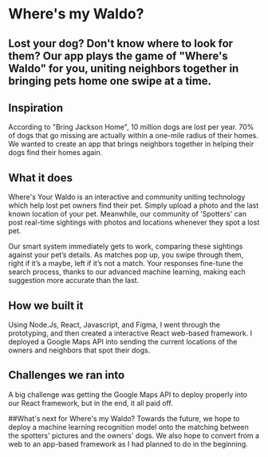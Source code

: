 # Where's my Waldo?
## Lost your dog? Don't know where to look for them? Our app plays the game of "Where's Waldo" for you, uniting neighbors together in bringing pets home one swipe at a time.

## Inspiration
According to "Bring Jackson Home", 10 million dogs are lost per year. 70% of dogs that go missing are actually within a one-mile radius of their homes. We wanted to create an app that brings neighbors together in helping their dogs find their homes again.

## What it does
Where's Your Waldo is an interactive and community uniting technology which help lost pet owners find their pet. Simply upload a photo and the last known location of your pet. Meanwhile, our community of 'Spotters' can post real-time sightings with photos and locations whenever they spot a lost pet.

Our smart system immediately gets to work, comparing these sightings against your pet’s details. As matches pop up, you swipe through them, right if it’s a maybe, left if it’s not a match. Your responses fine-tune the search process, thanks to our advanced machine learning, making each suggestion more accurate than the last.

## How we built it
Using Node.Js, React, Javascript, and Figma, I went through the prototyping, and then created a interactive React web-based framework. I deployed a Google Maps API into sending the current locations of the owners and neighbors that spot their dogs.

## Challenges we ran into
A big challenge was getting the Google Maps API to deploy properly into our React framework, but in the end, it all paid off.

##What's next for Where's my Waldo?
Towards the future, we hope to deploy a machine learning recognition model onto the matching between the spotters' pictures and the owners' dogs. We also hope to convert from a web to an app-based framework as I had planned to do in the beginning.
